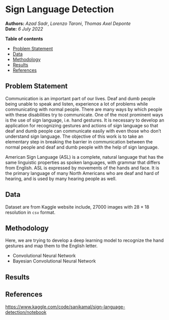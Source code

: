 # Sign Language Detection

**Authors:** *Azad Sadr*, *Lorenzo Taroni*, *Thomas Axel Deponte*  
**Date:** *6 July 2022*



**Table of contents**  
- [Problem Statement](#problem-statement)
- [Data](#data)
- [Methodology](#methodology)
- [Results](#results)
- [References](#references)




## Problem Statement

Communication is an important part of our lives. Deaf and dumb people being unable to speak and listen, experience a lot of problems while communicating with normal people. There are many ways by which people with these disabilities try to communicate. One of the most prominent ways is the use of sign language, i.e. hand gestures. It is necessary to develop an application for recognizing gestures and actions of sign language so that deaf and dumb people can communicate easily with even those who don’t understand sign language. The objective of this work is to take an elementary step in breaking the barrier in communication between the normal people and deaf and dumb people with the help of sign language.

American Sign Language (ASL) is a complete, natural language that has the same linguistic properties as spoken languages, with grammar that differs from English. ASL is expressed by movements of the hands and face. It is the primary language of many North Americans who are deaf and hard of hearing, and is used by many hearing people as well.

## Data

Dataset are from Kaggle website include, 27000 images with $28 \times 18$ resolution in `csv` format.

## Methodology

Here, we are trying to develop a deep learning model to recognize the hand gestures and map them to the English letter.

* Convolutional Neural Network
* Bayesian Convolutional Neural Network

## Results



## References
<a id="1">https://www.kaggle.com/code/sanikamal/sign-language-detection/notebook</a> 